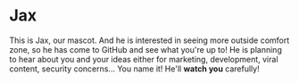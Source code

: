 # Jax

This is Jax, our mascot. And he is interested in seeing more outside comfort zone, so he has come to GitHub and see what you're up to! He is planning to hear about you and your ideas either for marketing, development, viral content, security concerns... You name it! He'll **watch you** carefully!
